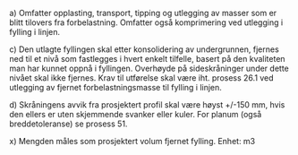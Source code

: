 a) Omfatter opplasting, transport, tipping og utlegging av masser som er blitt tilovers fra forbelastning. Omfatter også komprimering ved utlegging i fylling i linjen.

c) Den utlagte fyllingen skal etter konsolidering av undergrunnen, fjernes ned til et nivå som fastlegges i hvert enkelt tilfelle, basert på den kvaliteten man har kunnet oppnå i fyllingen. Overhøyde på sideskråninger under dette nivået skal ikke fjernes. Krav til utførelse skal være iht. prosess 26.1 ved utlegging av fjernet forbelastningsmasse til fylling i linjen.

d) Skråningens avvik fra prosjektert profil skal være høyst +/-150 mm, hvis den ellers er uten skjemmende svanker eller kuler. For planum (også breddetoleranse) se prosess 51.

x) Mengden måles som prosjektert volum fjernet fylling. Enhet: m3

